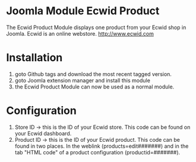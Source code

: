 Joomla Module Ecwid Product
=================

The Ecwid Product Module displays one product from your Ecwid shop in Joomla.
Ecwid is an online webstore. http://www.ecwid.com

Installation
=================
1. goto Github tags and download the most recent tagged version.
2. goto Joomla extension manager and install this module
3. the Ecwid Product Module can now be used as a normal module.

Configuration
=================
1. Store ID -> this is the ID of your Ecwid store. This code can be found on your Ecwid dashboard.
2. Product ID -> this is the ID of your Ecwid product. This code can be found in two places. In the weblink (products=edit#######) and in the tab "HTML code" of a product configuration (productid=#######).
